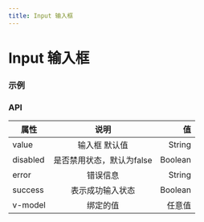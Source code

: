 ```yaml
---
title: Input 输入框
---
```


# Input 输入框
### 示例

<ClientOnly>
<input-demo></input-demo>
</ClientOnly>

### API
| 属性          | 说明           | 值  |
| ------------- |:-------------:| -----:|
| value        |输入框 默认值    |  String |
| disabled    |是否禁用状态，默认为false     | Boolean |
| error   |错误信息   |  String |
| success   |表示成功输入状态   |   Boolean |
| v-model   |   绑定的值   |    任意值|